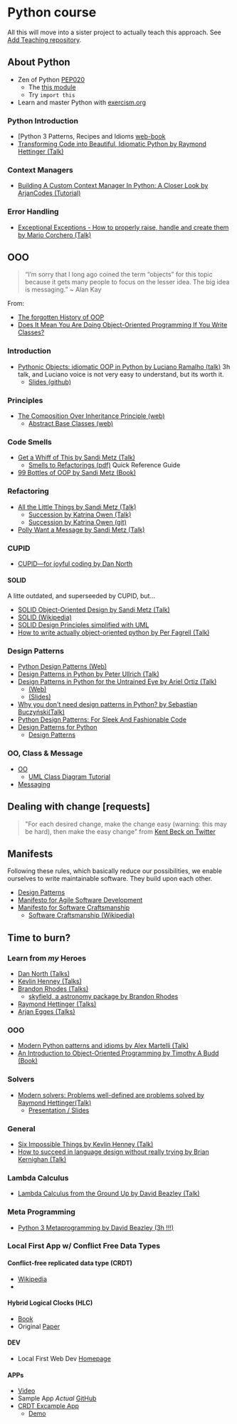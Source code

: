 # Python course

All this will move into a sister project to actually teach this approach. See [Add Teaching repository](https://github.com/cruisen/cli-calc/issues/17).

## About Python
* Zen of Python [PEP020](https://www.python.org/dev/peps/pep-0020/)
  * The [this module](https://stackoverflow.com/questions/37301273/attributes-of-python-module-this)
  * Try ```import this```
* Learn and master Python with [exercism.org](https://exercism.org/tracks/python)

### Python Introduction
* [Python 3 Patterns, Recipes and Idioms [web-book](https://python-3-patterns-idioms-test.readthedocs.io/en/latest/)
* [Transforming Code into Beautiful, Idiomatic Python by Raymond Hettinger (Talk)](https://www.youtube.com/watch?v=OSGv2VnC0go)

### Context Managers
* [Building A Custom Context Manager In Python: A Closer Look by ArjanCodes (Tutorial)](https://www.youtube.com/watch?v=14z_Tf3p2Mw)

### Error Handling
* [Exceptional Exceptions - How to properly raise, handle and create them by Mario Corchero (Talk)](https://www.youtube.com/watch?v=V2fGAv2R5j8)

## OOO

> “I’m sorry that I long ago coined the term “objects” for this topic because it gets many people to focus on the lesser idea. The big idea is messaging.”
~ Alan Kay

From:
* [The forgotten History of OOP](https://medium.com/javascript-scene/the-forgotten-history-of-oop-88d71b9b2d9f)
* [Does It Mean You Are Doing Object-Oriented Programming If You Write Classes?](https://igorfil.com/posts/oop-meaning/)

### Introduction
* [Pythonic Objects: idiomatic OOP in Python by Luciano Ramalho (talk)](https://www.youtube.com/watch?v=mUu_4k6a5-I) 3h talk, and Luciano voice is not very easy to understand, but its worth it.
  * [Slides (github)](https://github.com/ramalho/pyob)

### Principles
* [The Composition Over Inheritance Principle (web)](https://python-patterns.guide/gang-of-four/composition-over-inheritance/)
  * [Abstract Base Classes (web)](https://docs.python.org/3/library/abc.html)

### Code Smells
* [Get a Whiff of This by Sandi Metz (Talk)](https://www.youtube.com/watch?v=PJjHfa5yxlU)
  * [Smells to Refactorings (pdf)](https://people.scs.carleton.ca/~jeanpier/Fall2021/Topic%204-%20About%20Smells%20and%20Refactoring/1a-%20Smells%20to%20Refactorings.pdf)
    Quick Reference Guide
* [99 Bottles of OOP by Sandi Metz (Book)](https://sandimetz.com/99bottles)

### Refactoring
* [All the Little Things by Sandi Metz (Talk)](https://www.youtube.com/watch?v=8bZh5LMaSmE)
  * [Succession by Katrina Owen (Talk)](https://www.youtube.com/watch?v=59YClXmkCVM)
  * [Succession by Katrina Owen (git)](https://github.com/kytrinyx/succession)
* [Polly Want a Message by Sandi Metz (Talk)](https://www.youtube.com/watch?v=YtROlyWWhV0)

### CUPID
* [CUPID—for joyful coding by Dan North](https://dannorth.net/2022/02/10/cupid-for-joyful-coding/)

#### SOLID
A litte outdated, and superseeded by CUPID, but...
* [SOLID Object-Oriented Design by Sandi Metz (Talk)](https://www.youtube.com/watch?v=v-2yFMzxqwU)
* [SOLID (Wikipedia)](https://en.wikipedia.org/wiki/SOLID)
* [SOLID Design Principles simplified with UML](https://medium.com/@RikamPalkar/solid-design-principles-simplified-with-uml-8432a3406248)
* [How to write actually object-oriented python by Per Fagrell (Talk)](https://www.youtube.com/watch?v=VUvEDg30FyY)

### Design Patterns
* [Python Design Patterns (Web)](https://python-patterns.guide/)
* [Design Patterns in Python by Peter Ullrich (Talk)](https://www.youtube.com/watch?v=bsyjSW46TDg)
* [Design Patterns in Python for the Untrained Eye by Ariel Ortiz (Talk)](https://www.youtube.com/watch?v=o1FZ_Bd4DSM)
  * [(Web)](https://arielortiz.info/s201911/pycon2019/docs/design_patterns.html)
  * [(Slides)](https://docs.google.com/presentation/d/e/2PACX-1vQquDxG5_99RvxxKY8i8-DmpVM_3Ca76mU58Nf4sab25-bTY3kKjmMy3JihDtG0jVopZ-Or-BnIjNdX/pub?start=false&loop=false&delayms=3000&slide=id.g567ca5727c_0_67)
* [Why you don't need design patterns in Python? by Sebastian Buczyński(Talk)](https://www.youtube.com/watch?v=G5OeYHCJuv0)
* [Python Design Patterns: For Sleek And Fashionable Code](https://www.toptal.com/python/python-design-patterns)
* [Design Patterns for Python](https://refactoring.guru/design-patterns/python)
  * [Design Patterns](https://en.wikipedia.org/wiki/Design_Patterns)

### OO, Class & Message
* [OO](https://en.wikipedia.org/wiki/Object-oriented_programming)
  * [UML Class Diagram Tutorial](https://www.visual-paradigm.com/guide/uml-unified-modeling-language/uml-class-diagram-tutorial/)
* [Messaging](https://www.quora.com/Why-is-object-oriented-programming-more-about-messaging-than-objects)

## Dealing with change [requests]
>"For each desired change, make the change easy (warning: this may be hard), then make the easy change"
from [Kent Beck on Twitter](https://twitter.com/KentBeck/status/250733358307500032?ref_src=twsrc%5Etfw%7Ctwcamp%5Etweetembed%7Ctwterm%5E250733358307500032%7Ctwgr%5E%7Ctwcon%5Es1_&ref_url=https%3A%2F%2Fmokacoding.com%2Fblog%2Fhow-to-choose-what-to-refactor%2F)

## Manifests
Following these rules, which basically reduce our possibilities,
we enable ourselves to write maintainable software. They build upon each other.
* [Design Patterns](https://en.wikipedia.org/wiki/Design_Patterns)
* [Manifesto for Agile Software Development](https://agilemanifesto.org/)
* [Manifesto for Software Craftsmanship](https://manifesto.softwarecraftsmanship.org/)
  * [Software Craftsmanship (Wikipedia)](https://en.wikipedia.org/wiki/Software_craftsmanship)

## Time to burn?
### Learn from *my* Heroes
* [Dan North (Talks)](https://dannorth.net/talks/)
* [Kevlin Henney (Talks)](https://vimeo.com/channels/761265)
* [Brandon Rhodes (Talks)](https://rhodesmill.org/brandon/talks/)
  * [skyfield, a astronomy package by Brandon Rhodes](https://github.com/skyfielders/python-skyfield)
* [Raymond Hettinger (Talks)](https://www.youtube.com/results?search_query=%22Raymond+Hettinger%22)
* [Arjan Egges (Talks)](https://www.youtube.com/c/ArjanCodes)

### OOO
* [Modern Python patterns and idioms by Alex Martelli (Talk)](https://www.youtube.com/watch?v=LeuChRCByZc)
* [An Introduction to Object-Oriented Programming by Timothy A Budd (Book)](https://web.engr.oregonstate.edu/~budd/Books/oopintro3e/info/ReadMe.html)

### Solvers
* [Modern solvers: Problems well-defined are problems solved by Raymond Hettinger(Talk)](https://www.youtube.com/watch?v=_GP9OpZPUYc)
  * [Presentation / Slides](https://rhettinger.github.io/index.html)

### General
* [Six Impossible Things by Kevlin Henney (Talk)](https://www.youtube.com/watch?v=YoaZzIZFErI)
* [How to succeed in language design without really trying by Brian Kernighan (Talk)](https://www.youtube.com/watch?v=Sg4U4r_AgJU)

### Lambda Calculus
* [Lambda Calculus from the Ground Up by David Beazley (Talk)](https://www.youtube.com/watch?v=pkCLMl0e_0k)

### Meta Programming
* [Python 3 Metaprogramming by David Beazley (3h !!!)](https://youtu.be/sPiWg5jSoZI)

### Local First App w/ Conflict Free Data Types

#### Conflict-free replicated data type (CRDT)
* [Wikipedia](https://en.wikipedia.org/wiki/Conflict-free_replicated_data_type)
* [](https://medium.com/@amberovsky/crdt-conflict-free-replicated-data-types-b4bfc8459d26)

#### Hybrid Logical Clocks (HLC)
* [Book](https://martinfowler.com/articles/patterns-of-distributed-systems/hybrid-clock.html)
* Original [Paper](https://cse.buffalo.edu/tech-reports/2014-04.pdf)

#### DEV
* Local First Web Dev [Homepage](https://localfirstweb.dev)

#### APPs
* [Video](https://youtu.be/DEcwa68f-jY?si=ShLO-zYzZY1e4Ve6)
* Sample App *Actual* [GitHub](https://github.com/actualbudget)
* [CRDT Excample App](https://github.com/jlongster/crdt-example-app)
  * [Demo](https://crdt.jlongster.com/client/)
